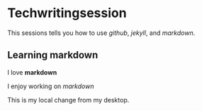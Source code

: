 # Techwritingsession
This sessions tells you how to use _github_, _jekyll_, and _markdown_.
## Learning markdown

I love **markdown**

I enjoy working on _markdown_

This is my local change from my desktop. 


